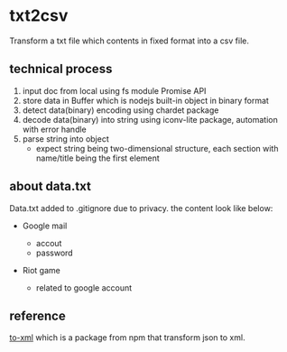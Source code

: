 # txt2csv

Transform a txt file which contents in fixed format into a csv file.

## technical process

1. input doc from local using fs module Promise API
2. store data in Buffer which is nodejs built-in object in binary format
3. detect data(binary) encoding using chardet package
4. decode data(binary) into string using iconv-lite package, automation with error handle
5. parse string into object
   - expect string being two-dimensional structure, each section with name/title being the first element

## about data.txt

Data.txt added to .gitignore due to privacy.
the content look like below:  

- Google mail  
  - accout  
  - password  

- Riot game  
  - related to google account

## reference

[to-xml](https://www.npmjs.com/package/to-xml) which is a package from npm that transform json to xml.
